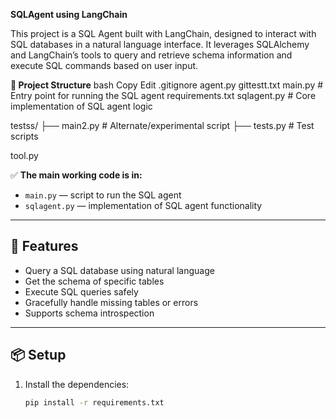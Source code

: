 **SQLAgent using LangChain**

This project is a SQL Agent built with LangChain, designed to interact with SQL databases in a natural language interface. It leverages SQLAlchemy and LangChain’s tools to query and retrieve schema information and execute SQL commands based on user input.

**📁 Project Structure**
bash
Copy
Edit
.gitignore
agent.py
gittestt.txt
main.py            # Entry point for running the SQL agent
requirements.txt
sqlagent.py        # Core implementation of SQL agent logic

testss/
├── main2.py       # Alternate/experimental script
├── tests.py       # Test scripts


tool.py


✅ **The main working code is in:**
- `main.py` — script to run the SQL agent
- `sqlagent.py` — implementation of SQL agent functionality

---

## 🚀 **Features**
- Query a SQL database using natural language
- Get the schema of specific tables
- Execute SQL queries safely
- Gracefully handle missing tables or errors
- Supports schema introspection

---

## 📦 **Setup**
1. Install the dependencies:
   ```bash
   pip install -r requirements.txt
